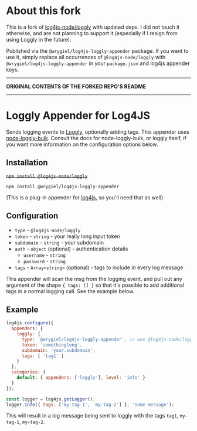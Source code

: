 # About this fork

This is a fork of [log4js-node/loggly](https://github.com/log4js-node/loggly)
with updated deps. I did not touch it otherwise, and are not planning to support
it (especially if I resign from using Loggly in the future).

Published via the `@wrygiel/log4js-loggly-appender` package. If you want to use
it, simply replace all occurrences of `@log4js-node/loggly` with
`@wrygiel/log4js-loggly-appender` in your `package.json` and log4js appender
keys.

---

**ORIGINAL CONTENTS OF THE FORKED REPO'S README**

---

# Loggly Appender for Log4JS

Sends logging events to [Loggly](https://www.loggly.com), optionally adding tags. This appender uses [node-loggly-bulk](https://www.npmjs.com/package/node-loggly-bulk). Consult the docs for node-loggly-bulk, or loggly itself, if you want more information on the configuration options below.

## Installation

~~`npm install @log4js-node/loggly`~~

`npm install @wrygiel/log4js-loggly-appender`

(This is a plug-in appender for [log4js](https://log4js-node.github.io/log4js-node/), so you'll need that as well)


## Configuration

* `type` - `@log4js-node/loggly`
* `token` - `string` - your really long input token
* `subdomain` - `string` - your subdomain
* `auth` - `object` (optional) - authentication details
  * `username` - `string`
  * `password` - `string`
* `tags` - `Array<string>` (optional) - tags to include in every log message

This appender will scan the msg from the logging event, and pull out any argument of the
shape `{ tags: [] }` so that it's possible to add additional tags in a normal logging call. See the example below.

## Example

```javascript
log4js.configure({
  appenders: {
    loggly: {
      type: '@wrygiel/log4js-loggly-appender', // was @log4js-node/loggly
      token: 'somethinglong',
      subdomain: 'your.subdomain',
      tags: [ 'tag1' ]
    }
  },
  categories: {
    default: { appenders: ['loggly'], level: 'info' }
  }
});

const logger = log4js.getLogger();
logger.info({ tags: ['my-tag-1', 'my-tag-2'] }, 'Some message');
```

This will result in a log message being sent to loggly with the tags `tag1`, `my-tag-1`, `my-tag-2`.
